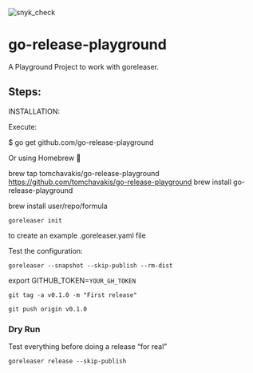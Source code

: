 ![snyk_check](https://github.com/tomchavakis/go-release-playground/workflows/snyk_check/badge.svg)

# go-release-playground

A Playground Project to work with goreleaser.

## Steps:


INSTALLATION:

Execute:

$ go get github.com/go-release-playground

Or using Homebrew 🍺

brew tap tomchavakis/go-release-playground https://github.com/tomchavakis/go-release-playground
brew install go-release-playground

brew install user/repo/formula



`goreleaser init`

to create an example .goreleaser.yaml file

Test the configuration:

`goreleaser --snapshot --skip-publish --rm-dist`


export GITHUB_TOKEN=`YOUR_GH_TOKEN`

`git tag -a v0.1.0 -m "First release"`

`git push origin v0.1.0`


### Dry Run

Test everything before doing a release “for real”

`goreleaser release --skip-publish`